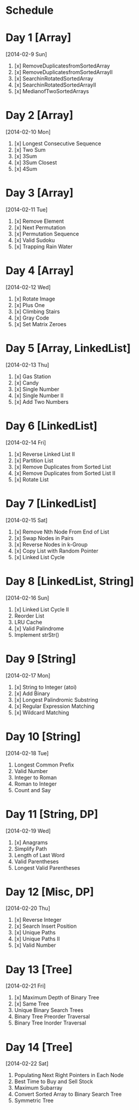 Schedule
========

Day 1 [Array]
=============
[2014-02-9 Sun]
  1. [x] RemoveDuplicatesfromSortedArray
  2. [x] RemoveDuplicatesfromSortedArrayII 
  3. [x] SearchinRotatedSortedArray
  4. [x] SearchinRotatedSortedArrayII
  5. [x] MedianofTwoSortedArrays


Day 2 [Array]
=============
[2014-02-10 Mon]
  1. [x] Longest Consecutive Sequence
  2. [x] Two Sum
  3. [x] 3Sum
  4. [x] 3Sum Closest
  5. [x] 4Sum


Day 3 [Array]
=============
[2014-02-11 Tue]
  1. [x] Remove Element
  2. [x] Next Permutation
  3. [x] Permutation Sequence
  4. [x] Valid Sudoku
  5. [x] Trapping Rain Water


Day 4 [Array]
=============
[2014-02-12 Wed]
  1. [x] Rotate Image
  2. [x] Plus One
  3. [x] Climbing Stairs 
  4. [x] Gray Code
  5. [x] Set Matrix Zeroes

Day 5 [Array, LinkedList]
=======================
[2014-02-13 Thu]
  1. [x] Gas Station
  2. [x] Candy
  3. [x] Single Number 
  4. [x] Single Number II
  5. [x] Add Two Numbers

Day 6 [LinkedList]
==================
[2014-02-14 Fri]
  1. [x] Reverse Linked List II
  2. [x] Partition List
  3. [x] Remove Duplicates from Sorted List
  4. [x] Remove Duplicates from Sorted List II
  5. [x] Rotate List

Day 7 [LinkedList]
==================
[2014-02-15 Sat]
  1. [x] Remove Nth Node From End of List
  2. [x] Swap Nodes in Pairs
  3. [x] Reverse Nodes in k-Group
  4. [x] Copy List with Random Pointer
  5. [x] Linked List Cycle

Day 8 [LinkedList, String]
==========================
[2014-02-16 Sun]
  1. [x] Linked List Cycle II
  2. Reorder List
  3. LRU Cache
  4. [x] Valid Palindrome
  5. Implement strStr()


Day 9 [String]
==============
[2014-02-17 Mon]
  1. [x] String to Integer (atoi)
  2. [x] Add Binary
  3. [x] Longest Palindromic Substring
  4. [x] Regular Expression Matching
  5. [x] Wildcard Matching

Day 10 [String]
===============
[2014-02-18 Tue]
  1. Longest Common Prefix
  2. Valid Number
  3. Integer to Roman
  4. Roman to Integer
  5. Count and Say

Day 11 [String, DP]
===================
[2014-02-19 Wed]
  1. [x] Anagrams
  2. Simplify Path
  3. Length of Last Word
  4. Valid Parentheses
  5. Longest Valid Parentheses

Day 12 [Misc, DP]
=================
[2014-02-20 Thu]
  1. [x] Reverse Integer
  2. [x] Search Insert Position
  3. [x] Unique Paths
  4. [x] Unique Paths II
  5. [x] Valid Number

Day 13 [Tree]
=============
[2014-02-21 Fri]
  1. [x] Maximum Depth of Binary Tree
  2. [x] Same Tree
  3. Unique Binary Search Trees
  4. Binary Tree Preorder Traversal
  5. Binary Tree Inorder Traversal

Day 14 [Tree]
=============
[2014-02-22 Sat]
  1. Populating Next Right Pointers in Each Node
  2. Best Time to Buy and Sell Stock
  3. Maximum Subarray
  4. Convert Sorted Array to Binary Search Tree
  5. Symmetric Tree
